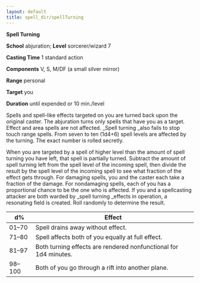 ```yaml
---
layout: default
title: spell_dir/spellTurning
---
```

 **Spell Turning**

**School** abjuration; **Level** sorcerer/wizard 7

**Casting Time** 1 standard action

**Components** V, S, M/DF (a small silver mirror)

**Range** personal

**Target** you

**Duration** until expended or 10 min./level

Spells and spell-like effects targeted on you are turned back upon the original caster. The abjuration turns only spells that have you as a target. Effect and area spells are not affected. _Spell turning _also fails to stop touch range spells. From seven to ten (1d4+6) spell levels are affected by the turning. The exact number is rolled secretly.

When you are targeted by a spell of higher level than the amount of spell turning you have left, that spell is partially turned. Subtract the amount of spell turning left from the spell level of the incoming spell, then divide the result by the spell level of the incoming spell to see what fraction of the effect gets through. For damaging spells, you and the caster each take a fraction of the damage. For nondamaging spells, each of you has a proportional chance to be the one who is affected. If you and a spellcasting attacker are both warded by _spell turning _effects in operation, a resonating field is created. Roll randomly to determine the result.

| d% | Effect |
| --- | --- |
| 01–70 | Spell drains away without effect. |
| 71–80 | Spell affects both of you equally at full effect. |
| 81–97 | Both turning effects are rendered nonfunctional for 1d4 minutes. |
| 98–100 | Both of you go through a rift into another plane. |

